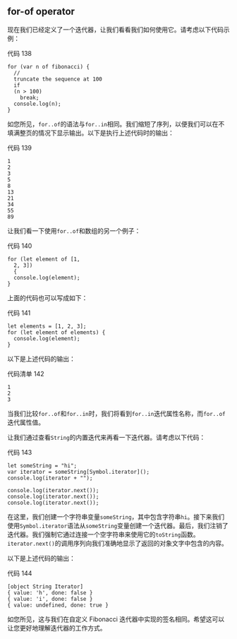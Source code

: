 ## for-of operator

现在我们已经定义了一个迭代器，让我们看看我们如何使用它。请考虑以下代码示例：

代码 138

```
for (var n of fibonacci) {
  //
  truncate the sequence at 100
  if
  (n > 100)
    break;
  console.log(n);
}

```

如您所见，`for..of`的语法与`for..in`相同。我们缩短了序列，以便我们可以在不填满整页的情况下显示输出。以下是执行上述代码时的输出：

代码 139

```
1
2
3
5
8
13
21
34
55
89

```

让我们看一下使用`for..of`和数组的另一个例子：

代码 140

```
for (let element of [1,
  2, 3])
  {
  console.log(element);
}

```

上面的代码也可以写成如下：

代码 141

```
let elements = [1, 2, 3];
for (let element of elements) {
  console.log(element);
}

```

以下是上述代码的输出：

代码清单 142

```
1
2
3

```

当我们比较`for..of`和`for..in`时，我们将看到`for..in`迭代属性名称，而`for..of`迭代属性值。

让我们通过查看`String`的内置迭代来再看一下迭代器。请考虑以下代码：

代码 143

```
let someString = "hi";
var iterator = someString[Symbol.iterator]();
console.log(iterator + "");

console.log(iterator.next());
console.log(iterator.next());
console.log(iterator.next());

```

在这里，我们创建一个字符串变量`someString`，其中包含字符串`hi`。接下来我们使用`Symbol.iterator`语法从`someString`变量创建一个迭代器。最后，我们注销了迭代器。我们强制它通过连接一个空字符串来使用它的`toString`函数。 `iterator.next()`的调用序列向我们准确地显示了返回的对象文字中包含的内容。

以下是上述代码的输出：

代码 144

```
[object String Iterator]
{ value: 'h', done: false }
{ value: 'i', done: false }
{ value: undefined, done: true }

```

如您所见，这与我们在自定义 Fibonacci 迭代器中实现的签名相同。希望这可以让您更好地理解迭代器的工作方式。